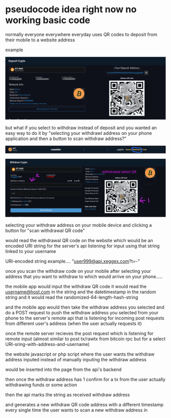 # pseudocode idea right now no working basic code

normally everyone everywhere everyday uses QR codes to deposit from their mobile to a website address

example

![s1](https://raw.githubusercontent.com/c4pt000/URI-withdraw-QR-code-backend-api-post-requst-instead-of-deposit-QR/main/deposit-select.png)

but what if you select to withdraw instead of deposit and you wanted an easy way to do it by "selecting your withdrawl address on your phone application and then a button to scan withdraw address?"


![s1](https://raw.githubusercontent.com/c4pt000/URI-withdraw-QR-code-backend-api-post-requst-instead-of-deposit-QR/main/qr-withdraw.png)


![s1](https://raw.githubusercontent.com/c4pt000/URI-withdraw-QR-code-backend-api-post-requst-instead-of-deposit-QR/main/withdraw-select.png)

selecting your withdraw address on your mobile device and clicking a button for "scan withdrawal QR code" 

would read the withdrawal QR code on the website which would be an encoded URI string for the server's api listening for input using that string linked to your username


URI-encoded string example.... "user999@api.xeggex.com?t=<dateandtimeinunixepoch>-<randomized-64-length-hash-here>"

once you scan the withdraw code on your mobile after selecting your address that you want to withdraw to which would arrive on your phone.....


the mobile app would input the withdraw QR code it would read the username@host.com in the string and the datetimestamp in the random string and it would read the randomized-64-length-hash-string

and the mobile app would then take the withdraw address you selected and do a POST request to push the withdraw address you selected from your phone to the server's remote api that is listening for incoming post requests from different user's address (when the user actually requests it)


once the remote server recieves the post request which is listening for remote input (almost similar to post tx/rawtx from bitcoin rpc but for a select URI-sring-with-address-and-username)

the website javascript or php script where the user wants the withdraw address inputed instead of manually inputing the withdraw address 

would be inserted into the page from the api's backend



then once the withdraw address has 1 confirm for a tx from the user actually withdrawing funds or some action

then the api marks the string as received withdraw address

and generates a new withdraw QR code address with a different timestamp every single time the user wants to scan a new withdraw address in


